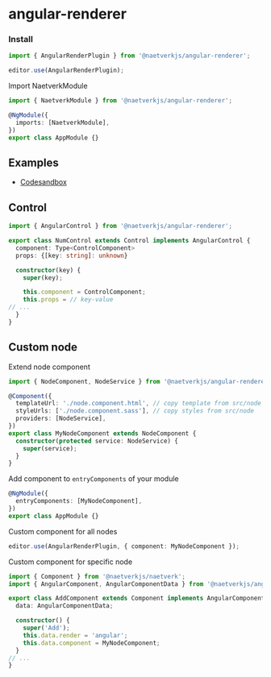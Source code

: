 # angular-renderer

### Install

```ts
import { AngularRenderPlugin } from '@naetverkjs/angular-renderer';

editor.use(AngularRenderPlugin);
```

Import NaetverkModule

```ts
import { NaetverkModule } from '@naetverkjs/angular-renderer';

@NgModule({
  imports: [NaetverkModule],
})
export class AppModule {}
```

## Examples

- [Codesandbox](https://codesandbox.io/s/retejs-angular-render-v29f9)

## Control

```ts
import { AngularControl } from '@naetverkjs/angular-renderer';

export class NumControl extends Control implements AngularControl {
  component: Type<ControlComponent>
  props: {[key: string]: unknown}

  constructor(key) {
    super(key);

    this.component = ControlComponent;
    this.props = // key-value
// ...
  }
}
```

## Custom node

Extend node component

```ts
import { NodeComponent, NodeService } from '@naetverkjs/angular-renderer';

@Component({
  templateUrl: './node.component.html', // copy template from src/node
  styleUrls: ['./node.component.sass'], // copy styles from src/node
  providers: [NodeService],
})
export class MyNodeComponent extends NodeComponent {
  constructor(protected service: NodeService) {
    super(service);
  }
}
```

Add component to `entryComponents` of your module

```ts
@NgModule({
  entryComponents: [MyNodeComponent],
})
export class AppModule {}
```

Custom component for all nodes

```ts
editor.use(AngularRenderPlugin, { component: MyNodeComponent });
```

Custom component for specific node

```ts
import { Component } from '@naetverkjs/naetverk';
import { AngularComponent, AngularComponentData } from '@naetverkjs/angular-renderer';

export class AddComponent extends Component implements AngularComponent {
  data: AngularComponentData;

  constructor() {
    super('Add');
    this.data.render = 'angular';
    this.data.component = MyNodeComponent;
  }
// ...
}
```
